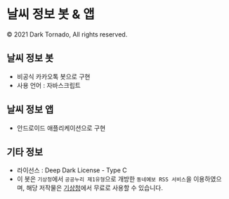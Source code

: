 # 날씨 정보 봇 & 앱

© 2021 Dark Tornado, All rights reserved.

## 날씨 정보 봇
* 비공식 카카오톡 봇으로 구현
* 사용 언어 : 자바스크립트

## 날씨 정보 앱
* 안드로이드 애플리케이션으로 구현

## 기타 정보
* 라이선스 : Deep Dark License - Type C
* 이 봇은 `기상청`에서 `공공누리 제1유형`으로 개방한 `동네예보 RSS 서비스`을 이용하였으며, 해당 저작물은 [기상청](https://www.weather.go.kr/)에서 무료로 사용할 수 있습니다.
